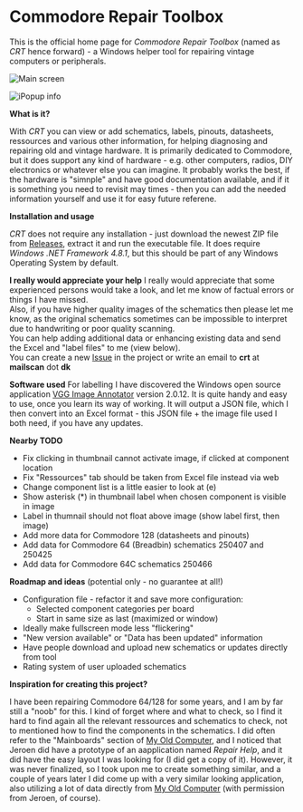 # Commodore Repair Toolbox

This is the official home page for _Commodore Repair Toolbox_ (named as _CRT_ hence forward) - a Windows helper tool for repairing vintage computers or peripherals.

![Main screen](https://github.com/user-attachments/assets/6baf7728-b9a0-4242-ae21-c0e6a64c7120)

![iPopup info](https://github.com/user-attachments/assets/4950cf74-7c5f-4a6f-89fd-4a698301c64d)

**What is it?**

With _CRT_ you can view or add schematics, labels, pinouts, datasheets, ressources and various other information, for helping diagnosing and repairing old and vintage hardware. It is primarily dedicated to Commodore, but it does support any kind of hardware - e.g. other computers, radios, DIY electronics or whatever else you can imagine. It probably works the best, if the hardware is "simnple" and have good documentation available, and if it is something you need to revisit may times - then you can add the needed information yourself and use it for easy future referene.

**Installation and usage**

_CRT_ does not require any installation - just download the newest ZIP file from [Releases](https://github.com/HovKlan-DH/Commodore-Repair-Toolbox/releases), extract it and run the executable file.
It does require _Windows .NET Framework 4.8.1_, but this should be part of any Windows Operating System by default.

**I really would appreciate your help**
I really would appreciate that some experienced persons would take a look, and let me know of factual errors or things I have missed.\
Also, if you have higher quality images of the schematics then please let me know, as the original schematics sometimes can be impossible to interpret due to handwriting or poor quality scanning.\
You can help adding additional data or enhancing existing data and send the Excel and "label files" to me (view below).\
You can create a new [Issue](https://github.com/HovKlan-DH/Commodore-Repair-Toolbox/issues) in the project or write an email to **crt** at **mailscan** dot **dk**

<a name="labelling-software"></a>
**Software used**
For labelling I have discovered the Windows open source application [VGG Image Annotator](https://www.robots.ox.ac.uk/~vgg/software/via/) version 2.0.12. It is quite handy and easy to use, once you learn its way of working. It will output a JSON file, which I then convert into an Excel format - this JSON file + the image file used I both need, if you have any updates.

**Nearby TODO**
- Fix clicking in thumbnail cannot activate image, if clicked at component location
- Fix "Ressources" tab should be taken from Excel file instead via web
- Change component list is a little easier to look at (e)
- Show asterisk (*) in thumbnail label when chosen component is visible in image
- Label in thumnail should not float above image (show label first, then image)
- Add more data for Commodore 128 (datasheets and pinouts)
- Add data for Commodore 64 (Breadbin) schematics 250407 and 250425
- Add data for Commodore 64C schematics 250466

**Roadmap and ideas** (potential only - no guarantee at all!)
- Configuration file - refactor it and save more configuration:
  - Selected component categories per board
  - Start in same size as last (maximized or window)
- Ideally make fullscreen mode less "flickering"
- "New version available" or "Data has been updated" information
- Have people download and upload new schematics or updates directly from tool
- Rating system of user uploaded schematics

**Inspiration for creating this project?**

I have been repairing Commodore 64/128 for some years, and I am by far still a "noob" for this. I kind of forget where and what to check, so I find it hard to find again all the relevant ressources and schematics to check, not to mentioned how to find the components in the schematics. I did often refer to the "Mainboards" section of [My Old Computer](https://myoldcomputer.nl/technical-info/mainboards/), and I noticed that Jeroen did have a prototype of an aapplication named _Repair Help_, and it did have the easy layout I was looking for (I did get a copy of it). However, it was never finalized, so I took upon me to create something similar, and a couple of years later I did come up with a very similar looking application, also utilizing a lot of data directly from [My Old Computer](https://myoldcomputer.nl/) (with permission from Jeroen, of course).

